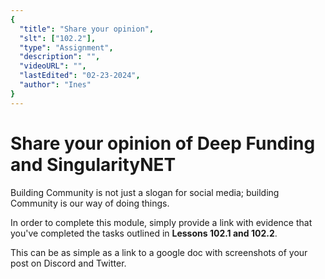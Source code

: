 ```yaml
---
{
  "title": "Share your opinion",
  "slt": ["102.2"],
  "type": "Assignment",
  "description": "",
  "videoURL": "",
  "lastEdited": "02-23-2024",
  "author": "Ines"
}
---
```


# Share your opinion of Deep Funding and SingularityNET

Building Community is not just a slogan for social media; building Community is our way of doing things.

In order to complete this module, simply provide a link with evidence that you've completed the tasks outlined in **Lessons 102.1 and 102.2**.

This can be as simple as a link to a google doc with screenshots of your post on Discord and Twitter.

